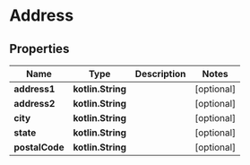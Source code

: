 
# Address

## Properties
Name | Type | Description | Notes
------------ | ------------- | ------------- | -------------
**address1** | **kotlin.String** |  |  [optional]
**address2** | **kotlin.String** |  |  [optional]
**city** | **kotlin.String** |  |  [optional]
**state** | **kotlin.String** |  |  [optional]
**postalCode** | **kotlin.String** |  |  [optional]



